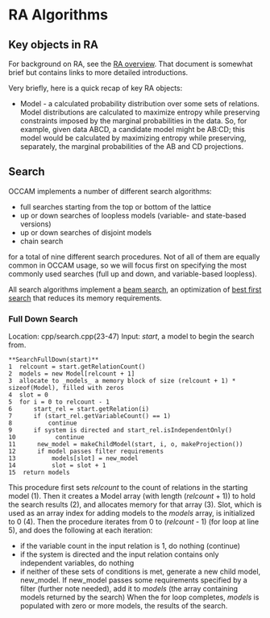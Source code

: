# RA Algorithms

## Key objects in RA
For background on RA, see the [RA overview](reconstructibility-analysis-overview.md). That document is somewhat brief but contains links to more detailed introductions.

Very briefly, here is a quick recap of key RA objects:
* Model - a calculated probability distribution over some sets of relations. Model distributions are calculated to maximize entropy while preserving constraints imposed by the marginal probabilities in the data. So, for example, given data ABCD, a candidate model might be AB:CD; this model would be calculated by maximizing entropy while preserving, separately, the marginal probabilities of the AB and CD projections.

## Search
OCCAM implements a number of different search algorithms:
* full searches starting from the top or bottom of the lattice
* up or down searches of loopless models (variable- and state-based versions)
* up or down searches of disjoint models
* chain search

for a total of nine different search procedures. Not of all of them are equally common in OCCAM usage, so we will focus first on specifying the most commonly used searches (full up and down, and variable-based loopless).

All search algorithms implement a [beam search](https://en.wikipedia.org/wiki/Beam_search),
an optimization of [best first search](https://en.wikipedia.org/wiki/Best-first_search) that reduces its memory requirements.

### Full Down Search

Location: cpp/search.cpp(23-47)
Input: _start_, a model to begin the search from.

```
**SearchFullDown(start)**
1  relcount = start.getRelationCount()
2  models = new Model[relcount + 1]
3  allocate to _models_ a memory block of size (relcount + 1) * sizeof(Model), filled with zeros
4  slot = 0
5  for i = 0 to relcount - 1
6      start_rel = start.getRelation(i)
7      if (start_rel.getVariableCount() == 1)
8          continue
9      if system is directed and start_rel.isIndependentOnly()
10           continue
11      new_model = makeChildModel(start, i, o, makeProjection())
12      if model passes filter requirements
13          models[slot] = new_model
14          slot = slot + 1
15  return models
```

This procedure first sets _relcount_ to the count of relations in the starting model (1). Then it creates a Model array (with length (_relcount_ + 1)) to hold the search results (2), and allocates memory for that array (3). Slot, which is used as an array index for adding models to the _models_ array, is initialized to 0 (4). Then the procedure iterates from 0 to (_relcount_ - 1) (for loop at line 5), and does the following at each iteration:
* if the variable count in the input relation is 1, do nothing (continue)
* if the system is directed and the input relation contains only independent variables, do nothing
* if neither of these sets of conditions is met, generate a new child model, new_model. If new_model passes some requirements specified by a filter (further note needed), add it to _models_ (the array containing models returned by the search)
When the for loop completes, _models_ is populated with zero or more models, the results of the search.

